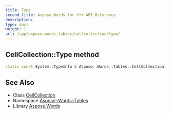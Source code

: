 ```yaml
---
title: Type
second_title: Aspose.Words for C++ API Reference
description: 
type: docs
weight: 1
url: /cpp/aspose.words.tables/cellcollection/type/
---
```

## CellCollection::Type method




```cpp
static const System::TypeInfo & Aspose::Words::Tables::CellCollection::Type()
```

## See Also

* Class [CellCollection](../)
* Namespace [Aspose::Words::Tables](../../)
* Library [Aspose.Words](../../../)
